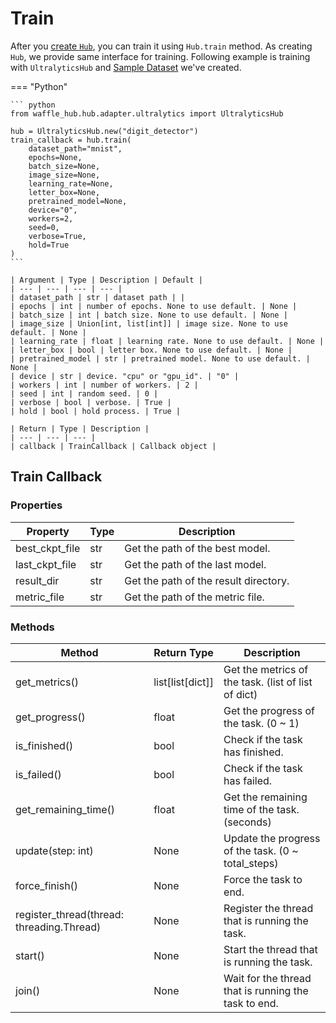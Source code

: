 # Train

After you [create `Hub`](./hub.md), you can train it using `Hub.train` method. As creating `Hub`, we provide same interface for training. Following example is training with `UltralyticsHub` and [Sample Dataset](../../waffle_utils/dataset/dataset.md) we've created.


<!-- """Start Train

Args:
    dataset_path (str): dataset path
    epochs (int, optional): number of epochs. None to use default. Defaults to None.
    batch_size (int, optional): batch size. None to use default. Defaults to None.
    image_size (Union[int, list[int]], optional): image size. None to use default. Defaults to None.
    learning_rate (float, optional): learning rate. None to use default. Defaults to None.
    letter_box (bool, optional): letter box. None to use default. Defaults to None.
    pretrained_model (str, optional): pretrained model. None to use default. Defaults to None.
    device (str, optional): device. "cpu" or "gpu_id". Defaults to "0".
    workers (int, optional): number of workers. Defaults to 2.
    seed (int, optional): random seed. Defaults to 0.
    verbose (bool, optional): verbose. Defaults to True.
    hold (bool, optional): hold process. Defaults to True.

Raises:
    FileExistsError: if trained artifact exists.
    FileNotFoundError: if can not detect appropriate dataset.
    ValueError: if can not detect appropriate dataset.
    e: something gone wrong with ultralytics

Returns:
    TrainCallback: train callback
""" -->

=== "Python"
    
    ``` python
    from waffle_hub.hub.adapter.ultralytics import UltralyticsHub
    
    hub = UltralyticsHub.new("digit_detector")
    train_callback = hub.train(
        dataset_path="mnist",
        epochs=None,
        batch_size=None,
        image_size=None,
        learning_rate=None,
        letter_box=None,
        pretrained_model=None,
        device="0",
        workers=2,
        seed=0,
        verbose=True,
        hold=True
    )
    ```

    | Argument | Type | Description | Default |
    | --- | --- | --- | --- |
    | dataset_path | str | dataset path | |
    | epochs | int | number of epochs. None to use default. | None |
    | batch_size | int | batch size. None to use default. | None |
    | image_size | Union[int, list[int]] | image size. None to use default. | None |
    | learning_rate | float | learning rate. None to use default. | None |
    | letter_box | bool | letter box. None to use default. | None |
    | pretrained_model | str | pretrained model. None to use default. | None |
    | device | str | device. "cpu" or "gpu_id". | "0" |
    | workers | int | number of workers. | 2 |
    | seed | int | random seed. | 0 |
    | verbose | bool | verbose. | True |
    | hold | bool | hold process. | True |

    | Return | Type | Description |
    | --- | --- | --- |
    | callback | TrainCallback | Callback object |

## Train Callback

### Properties

| Property | Type | Description |
| --- | --- | --- |
| best_ckpt_file | str | Get the path of the best model. |
| last_ckpt_file | str | Get the path of the last model. |
| result_dir | str | Get the path of the result directory. |
| metric_file | str | Get the path of the metric file. |

### Methods

| Method | Return Type | Description |
| --- | --- | --- |
| get_metrics() | list[list[dict]] | Get the metrics of the task. (list of list of dict) |
| get_progress() | float | Get the progress of the task. (0 ~ 1) |
| is_finished() | bool | Check if the task has finished. |
| is_failed() | bool | Check if the task has failed. |
| get_remaining_time() | float | Get the remaining time of the task. (seconds) |
| update(step: int) | None | Update the progress of the task. (0 ~ total_steps) |
| force_finish() | None | Force the task to end. |
| register_thread(thread: threading.Thread) | None | Register the thread that is running the task. |
| start() | None | Start the thread that is running the task. |
| join() | None | Wait for the thread that is running the task to end. |
